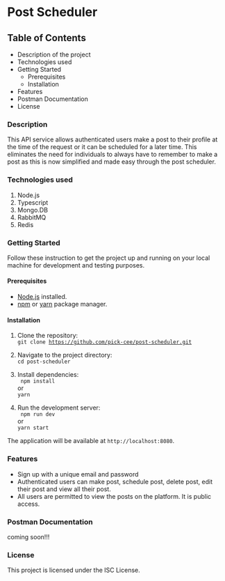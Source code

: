 # Post Scheduler

## Table of Contents

-   Description of the project
-   Technologies used
-   Getting Started
    -   Prerequisites
    -   Installation
-   Features
-   Postman Documentation
-   License
    <br>

### Description

This API service allows authenticated users make a post to their profile at the time of the request or it can be scheduled for a later time.
This eliminates the need for individuals to always have to remember to make a post as this is now simplified and made easy through the post scheduler.

### Technologies used

1. Node.js
2. Typescript
3. Mongo.DB
4. RabbitMQ
5. Redis

### Getting Started

Follow these instruction to get the project up and running on your local machine for development and testing purposes.

#### Prerequisites

-   [Node.js](https://nodejs.org/en/) installed.
-   [npm](https://www.npmjs.com/) or [yarn](https://yarnpkg.com/) package manager.

#### Installation

1. Clone the repository: <br>
   <code>git clone https://github.com/pick-cee/post-scheduler.git</code>
2. Navigate to the project directory: <br>
   `cd post-scheduler`
3. Install dependencies: <br>
   <code> npm install</code>
   <br> or <br>
   <code>yarn</code>

4. Run the development server: <br>
   <code> npm run dev</code>
   <br> or <br>
   <code>yarn start</code>
   <br>

The application will be available at `http://localhost:8080`.
<br>

### Features

-   Sign up with a unique email and password
-   Authenticated users can make post, schedule post, delete post, edit their post and view all their post.
-   All users are permitted to view the posts on the platform. It is public access.
    <br>

### Postman Documentation

coming soon!!!

### License

This project is licensed under the ISC License.
